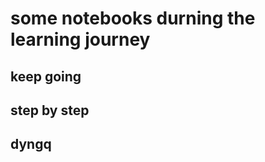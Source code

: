 # some notebooks durning the learning journey

## 
## 
## keep going

##
##

## step by step

##
##

## dyngq
